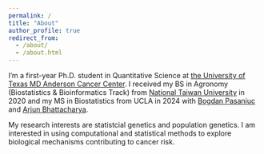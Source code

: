 ```yaml
---
permalink: /
title: "About"
author_profile: true
redirect_from: 
  - /about/
  - /about.html
---
```


I’m a first-year Ph.D. student in Quantitative Science at [the University of Texas MD Anderson Cancer Center](https://gsbs.uth.edu/). I received my BS in Agronomy (Biostatistics & Bioinformatics Track) from [National Taiwan University](https://www.ntu.edu.tw/english/) in 2020 and my MS in Biostatistics from UCLA in 2024 with [Bogdan Pasaniuc](https://bogdan.dgsom.ucla.edu/pages/) and [Arjun Bhattacharya](https://bhattacharya-lab.com). 

My research interests are statistcial genetics and population genetics. I am interested in using computational and statistical methods to explore biological mechanisms contributing to cancer risk. 



